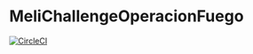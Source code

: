 # MeliChallengeOperacionFuego
[![CircleCI](https://circleci.com/gh/danielDaleman/MeliChallengeOperacionFuego.svg?style=svg&circle-token=2ed89382eeacbfba9bfa3d961b18d7682f0590d9)](https://circleci.com/gh/danielDaleman/MeliChallengeOperacionFuego)
